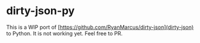 # dirty-json-py

This is a WIP port of [https://github.com/RyanMarcus/dirty-json](dirty-json) to Python. It is not working yet. Feel free to PR.